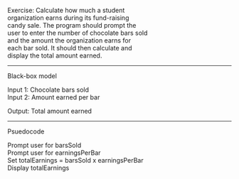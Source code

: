 Exercise: Calculate how much a student  
organization earns during its fund-raising  
candy sale. The program should prompt the  
user to enter the number of chocolate bars sold  
and the amount the organization earns for  
each bar sold. It should then calculate and  
display the total amount earned.  

********************************************

Black-box model

Input 1: Chocolate bars sold  
Input 2: Amount earned per bar

Output: Total amount earned

********************************************

Psuedocode

Prompt user for barsSold  
Prompt user for earningsPerBar  
Set totalEarnings = barsSold x earningsPerBar  
Display totalEarnings